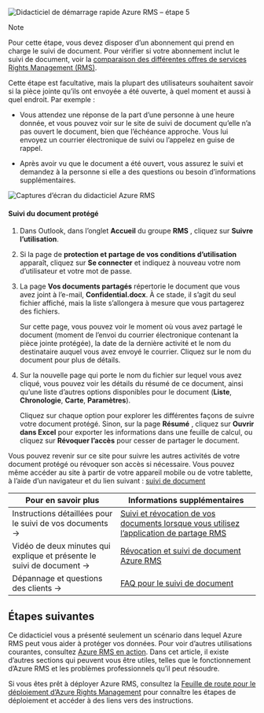 ![Didacticiel de démarrage rapide Azure RMS – étape 5](../media/AzRMS_QuickStartSteps5.PNG)

> [!NOTE]
> Pour cette étape, vous devez disposer d’un abonnement qui prend en charge le suivi de document. Pour vérifier si votre abonnement inclut le suivi de document, voir la [comparaison des différentes offres de services Rights Management (RMS)](https://technet.microsoft.com/dn858608.aspx).

Cette étape est facultative, mais la plupart des utilisateurs souhaitent savoir si la pièce jointe qu’ils ont envoyée a été ouverte, à quel moment et aussi à quel endroit. Par exemple :

-   Vous attendez une réponse de la part d’une personne à une heure donnée, et vous pouvez voir sur le site de suivi de document qu’elle n’a pas ouvert le document, bien que l’échéance approche. Vous lui envoyez un courrier électronique de suivi ou l’appelez en guise de rappel.

-   Après avoir vu que le document a été ouvert, vous assurez le suivi et demandez à la personne si elle a des questions ou besoin d’informations supplémentaires.

![Captures d’écran du didacticiel Azure RMS](../media/AzRMS_Tutorial_5_Screenshots.png)

#### Suivi du document protégé

1.  Dans Outlook, dans l’onglet **Accueil** du groupe **RMS** , cliquez sur **Suivre l’utilisation**.

2.  Si la page de **protection et partage de vos conditions d’utilisation** apparaît, cliquez sur **Se connecter** et indiquez à nouveau votre nom d’utilisateur et votre mot de passe.

3.  La page **Vos documents partagés** répertorie le document que vous avez joint à l’e-mail, **Confidential.docx**. À ce stade, il s’agit du seul fichier affiché, mais la liste s’allongera à mesure que vous partagerez des fichiers.

    Sur cette page, vous pouvez voir le moment où vous avez partagé le document (moment de l’envoi du courrier électronique contenant la pièce jointe protégée), la date de la dernière activité et le nom du destinataire auquel vous avez envoyé le courrier. Cliquez sur le nom du document pour plus de détails.

4.  Sur la nouvelle page qui porte le nom du fichier sur lequel vous avez cliqué, vous pouvez voir les détails du résumé de ce document, ainsi qu’une liste d’autres options disponibles pour le document (**Liste**, **Chronologie**, **Carte**, **Paramètres**).

    Cliquez sur chaque option pour explorer les différentes façons de suivre votre document protégé. Sinon, sur la page **Résumé** , cliquez sur **Ouvrir dans Excel** pour exporter les informations dans une feuille de calcul, ou cliquez sur **Révoquer l’accès** pour cesser de partager le document.

Vous pouvez revenir sur ce site pour suivre les autres activités de votre document protégé ou révoquer son accès si nécessaire. Vous pouvez même accéder au site à partir de votre appareil mobile ou de votre tablette, à l’aide d’un navigateur et du lien suivant : [suivi de document](http://go.microsoft.com/fwlink/?LinkId=529562)

|Pour en savoir plus|Informations supplémentaires|
|--------------------------------|--------------------------|
|Instructions détaillées pour le suivi de vos documents   →|[Suivi et révocation de vos documents lorsque vous utilisez l’application de partage RMS](../rms-client/sharing-app-track-revoke.md)|
|Vidéo de deux minutes qui explique et présente le suivi de document   →|[Révocation et suivi de document Azure RMS](http://channel9.msdn.com/Series/Information-Protection/Azure-RMS-Document-Tracking-and-Revocation)|
|Dépannage et questions des clients   →|[FAQ pour le suivi de document](https://technet.microsoft.com/dn947488)|

## Étapes suivantes
Ce didacticiel vous a présenté seulement un scénario dans lequel Azure RMS peut vous aider à protéger vos données. Pour voir d’autres utilisations courantes, consultez [Azure RMS en action](../understand-explore/what-admins-users-see.md). Dans cet article, il existe d’autres sections qui peuvent vous être utiles, telles que le fonctionnement d’Azure RMS et les problèmes professionnels qu’il peut résoudre.

Si vous êtes prêt à déployer Azure RMS, consultez la [Feuille de route pour le déploiement d’Azure Rights Management](../plan-design/deployment-roadmap.md) pour connaître les étapes de déploiement et accéder à des liens vers des instructions.



<!--HONumber=Jul16_HO3-->


